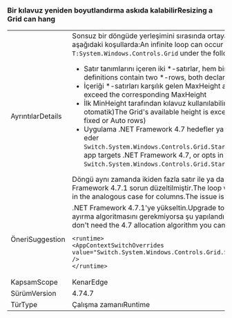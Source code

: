 ### <a name="resizing-a-grid-can-hang"></a><span data-ttu-id="9113b-101">Bir kılavuz yeniden boyutlandırma askıda kalabilir</span><span class="sxs-lookup"><span data-stu-id="9113b-101">Resizing a Grid can hang</span></span>

|   |   |
|---|---|
|<span data-ttu-id="9113b-102">Ayrıntılar</span><span class="sxs-lookup"><span data-stu-id="9113b-102">Details</span></span>|<span data-ttu-id="9113b-103">Sonsuz bir döngüde yerleşimini sırasında ortaya çıkabilir bir <code>T:System.Windows.Controls.Grid</code> aşağıdaki koşullarda:</span><span class="sxs-lookup"><span data-stu-id="9113b-103">An infinite loop can occur during layout of a <code>T:System.Windows.Controls.Grid</code> under the following circumstances:</span></span><ul><li><span data-ttu-id="9113b-104">Satır tanımlarını içeren iki \*-satırlar, hem bir MinHeight ve bir MaxHeight bildirme.</span><span class="sxs-lookup"><span data-stu-id="9113b-104">Row definitions contain two \*-rows, both declaring a MinHeight and a MaxHeight.</span></span></li><li><span data-ttu-id="9113b-105">İçeriği \*-satırları karşılık gelen MaxHeight aşan değil</span><span class="sxs-lookup"><span data-stu-id="9113b-105">Content of the \*-rows doesn't exceed the corresponding MaxHeight</span></span></li><li><span data-ttu-id="9113b-106">İlk MinHeight tarafından kılavuz kullanılabilir yüksekliği aşıldı (ve diğer sabit veya satır otomatik)</span><span class="sxs-lookup"><span data-stu-id="9113b-106">The Grid's available height is exceeded by the first MinHeight (plus any other fixed or Auto rows)</span></span></li><li><span data-ttu-id="9113b-107">Uygulama .NET Framework 4.7 hedefler ya da 4.7 ayırma algoritmasını ayarlayarak kabul eder <code>Switch.System.Windows.Controls.Grid.StarDefinitionsCanExceedAvailableSpace=false</code></span><span class="sxs-lookup"><span data-stu-id="9113b-107">The app targets .NET Framework 4.7, or opts in to the 4.7 allocation algorithm by setting <code>Switch.System.Windows.Controls.Grid.StarDefinitionsCanExceedAvailableSpace=false</code></span></span></li></ul><span data-ttu-id="9113b-108">Döngü aynı zamanda ikiden fazla satır ile ya da benzer durumda sütunlar için gerçekleşir. .NET Framework 4.7.1 sorun düzeltilmiştir.</span><span class="sxs-lookup"><span data-stu-id="9113b-108">The loop would also happen with more than two rows, or in the analogous case for columns.The issue is fixed in .NET Framework 4.7.1.</span></span>|
|<span data-ttu-id="9113b-109">Öneri</span><span class="sxs-lookup"><span data-stu-id="9113b-109">Suggestion</span></span>|<span data-ttu-id="9113b-110">.NET Framework 4.7.1'ye yükseltin.</span><span class="sxs-lookup"><span data-stu-id="9113b-110">Upgrade to .NET Framework 4.7.1.</span></span>  <span data-ttu-id="9113b-111">Alternatif olarak, 4.7 ayırma algoritmasını gerekmiyorsa şu yapılandırma ayarı kullanabilirsiniz:</span><span class="sxs-lookup"><span data-stu-id="9113b-111">Alternatively, if you don't need the 4.7 allocation algorithm you can use the following configuration setting:</span></span><pre><code class="lang-xml">&lt;runtime&gt;&#13;&#10;&lt;AppContextSwitchOverrides value=&quot;Switch.System.Windows.Controls.Grid.StarDefinitionsCanExceedAvailableSpace=true&quot; /&gt;&#13;&#10;&lt;/runtime&gt;&#13;&#10;</code></pre>|
|<span data-ttu-id="9113b-112">Kapsam</span><span class="sxs-lookup"><span data-stu-id="9113b-112">Scope</span></span>|<span data-ttu-id="9113b-113">Kenar</span><span class="sxs-lookup"><span data-stu-id="9113b-113">Edge</span></span>|
|<span data-ttu-id="9113b-114">Sürüm</span><span class="sxs-lookup"><span data-stu-id="9113b-114">Version</span></span>|<span data-ttu-id="9113b-115">4.7</span><span class="sxs-lookup"><span data-stu-id="9113b-115">4.7</span></span>|
|<span data-ttu-id="9113b-116">Tür</span><span class="sxs-lookup"><span data-stu-id="9113b-116">Type</span></span>|<span data-ttu-id="9113b-117">Çalışma zamanı</span><span class="sxs-lookup"><span data-stu-id="9113b-117">Runtime</span></span>|

